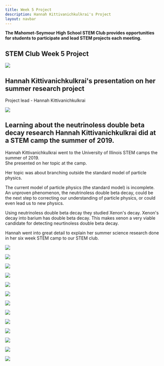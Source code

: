```yaml
---
title: Week 5 Project
description: Hannah Kittivanichkulkrai's Project                         
layout: navbar
---
```


**The Mahomet-Seymour High School STEM Club provides opportunities for students to participate and lead STEM projects each meeting.** 


## **STEM Club Week 5 Project**

![](images/ProjectWeek5A.jpg)

## **Hannah Kittivanichkulkrai's presentation on her summer research project**
Project lead - Hannah Kittivanichkulkrai

![](images/ProjectWeek5B.jpg)


## **Learning about the neutrinoless double beta decay research Hannah Kittivanichkulkrai did at a STEM camp the summer of 2019.**                                                          
                                                                 
                                                                      
Hannah Kittivanichkulkrai went to the University of Illinois STEM camps the summer of 2019.  
She presented on her topic at the camp.                                                     
                                                                      
Her topic was about branching outside the standard model of particle physics.                         
                                                                            
The current model of particle physics (the standard model) is incomplete.  An unproven phenomenon, the neutrinoless double beta decay, could be the next step to correcting our understanding of particle physics, or could even lead us to new physics.                              
                                                                
Using neutrinoless double beta decay they studied Xenon's decay.  Xenon's decay into barium has double beta decay.  This makes xenon a very viable candidate for detecting neurtinoless double beta decay.

Hannah went into great detail to explain her summer science research done in her six week STEM camp to our STEM club.      
                                                                                              
                                                                                                        
                                                                                                         

![](images/ProjectWeek5C.jpg)


![](images/ProjectWeek5D.jpg)


![](images/ProjectWeek5E.jpg)


![](images/ProjectWeek5F.jpg)


![](images/ProjectWeek5G.jpg)


![](images/ProjectWeek5H.jpg)


![](images/ProjectWeek5I.jpg)


![](images/ProjectWeek5J.jpg)


![](images/ProjectWeek5K.jpg)


![](images/ProjectWeek5L.jpg)


![](images/ProjectWeek5M.jpg)


![](images/ProjectWeek5N.jpg)


![](images/ProjectWeek5O.jpg)
